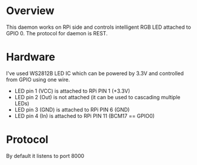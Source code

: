 # Overview

This daemon works on RPi side and controls intelligent RGB LED attached to GPIO 0.
The protocol for daemon is REST.

# Hardware

I've used WS2812B LED IC which can be powered by 3.3V and controlled from GPIO using one wire.

* LED pin 1 (VCC) is attached to RPi PIN 1 (+3.3V)
* LED pin 2 (Out) is not attached (it can be used to cascading multiple LEDs)
* LED pin 3 (GND) is attached to RPi PIN 6 (GND)
* LED pin 4 (In) is attached to RPi PIN 11 (BCM17 == GPIO0)

# Protocol

By default it listens to port 8000